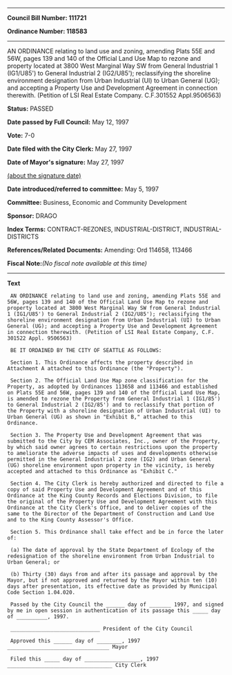 

********

**Council Bill Number: 111721**
   
**Ordinance Number: 118583**
********

 AN ORDINANCE relating to land use and zoning, amending Plats 55E and 56W, pages 139 and 140 of the Official Land Use Map to rezone and property located at 3800 West Marginal Way SW from General Industrial 1 (IG1/U85') to General Industrial 2 (IG2/U85'); reclassifying the shoreline environment designation from Urban Industrial (UI) to Urban General (UG); and accepting a Property Use and Development Agreement in connection therewith. (Petition of LSI Real Estate Company. C.F.301552 Appl.9506563)

**Status:** PASSED
   
**Date passed by Full Council:** May 12, 1997
   
**Vote:** 7-0
   
**Date filed with the City Clerk:** May 27, 1997
   
**Date of Mayor's signature:** May 27, 1997
   
[(about the signature date)](/~public/approvaldate.htm)
   
   
   
**Date introduced/referred to committee:** May 5, 1997
   
**Committee:** Business, Economic and Community Development
   
**Sponsor:** DRAGO
   
   
**Index Terms:** CONTRACT-REZONES, INDUSTRIAL-DISTRICT, INDUSTRIAL-DISTRICTS

**References/Related Documents:** Amending: Ord 114658, 113466

**Fiscal Note:**_(No fiscal note available at this time)_

********

**Text**
   
```
 AN ORDINANCE relating to land use and zoning, amending Plats 55E and 56W, pages 139 and 140 of the Official Land Use Map to rezone and property located at 3800 West Marginal Way SW from General Industrial 1 (IG1/U85') to General Industrial 2 (IG2/U85'); reclassifying the shoreline environment designation from Urban Industrial (UI) to Urban General (UG); and accepting a Property Use and Development Agreement in connection therewith. (Petition of LSI Real Estate Company, C.F. 301522 Appl. 9506563)

 BE IT ORDAINED BY THE CITY OF SEATTLE AS FOLLOWS:

 Section 1. This Ordinance affects the property described in Attachment A attached to this Ordinance (the "Property").

 Section 2. The Official Land Use Map zone classification for the Property, as adopted by Ordinances 113658 and 113466 and established on Plats 55E and 56W, pages 139 and 140 of the Official Land Use Map, is amended to rezone the Property from General Industrial 1 (IG1/85') to General Industrial 2 (IG2/85') and to reclassify that portion of the Property with a shoreline designation of Urban Industrial (UI) to Urban General (UG) as shown in "Exhibit B," attached to this Ordinance.

 Section 3. The Property Use and Development Agreement that was submitted to the City by CEM Associates, Inc., owner of the Property, by which said owner agrees to certain restrictions upon the property to ameliorate the adverse impacts of uses and developments otherwise permitted in the General Industrial 2 zone (IG2) and Urban General (UG) shoreline environment upon property in the vicinity, is hereby accepted and attached to this Ordinance as "Exhibit C."

 Section 4. The City Clerk is hereby authorized and directed to file a copy of said Property Use and Development Agreement and of this Ordinance at the King County Records and Elections Division, to file the original of the Property Use and Development Agreement with this Ordinance at the City Clerk's Office, and to deliver copies of the same to the Director of the Department of Construction and Land Use and to the King County Assessor's Office.

 Section 5. This Ordinance shall take effect and be in force the later of:

 (a) The date of approval by the State Department of Ecology of the redesignation of the shoreline environment from Urban Industrial to Urban General; or

 (b) Thirty (30) days from and after its passage and approval by the Mayor, but if not approved and returned by the Mayor within ten (10) days after presentation, its effective date as provided by Municipal Code Section 1.04.020.

 Passed by the City Council the ______ day of _______ 1997, and signed by me in open session in authentication of its passage this _____ day of __________, 1997.

 _____________________________ President of the City Council

 Approved this ______ day of ________, 1997 _________________________________ Mayor

 Filed this _____ day of __________________, 1997 __________________________________ City Clerk

```
